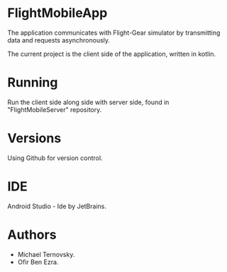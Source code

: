 # FlightMobileApp
The application communicates with Flight-Gear simulator by transmitting data and requests asynchronously.

The current project is the client side of the application, written in kotlin.

# Running
Run the client side along side with server side, found in "FlightMobileServer" repository.

# Versions
Using Github for version control.

# IDE
Android Studio - Ide by JetBrains.

# Authors
- Michael Ternovsky.
- Ofir Ben Ezra.
